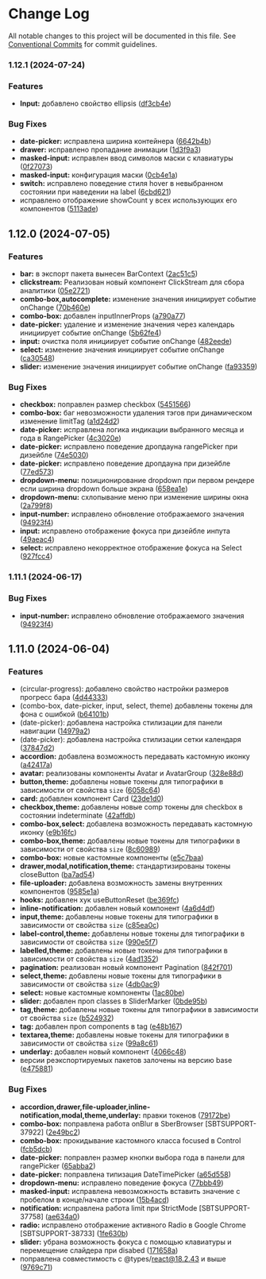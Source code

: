 # Change Log

All notable changes to this project will be documented in this file.
See [Conventional Commits](https://conventionalcommits.org) for commit guidelines.

### 1.12.1 (2024-07-24)


### Features

* **Input:** добавлено свойство ellipsis ([df3cb4e](#))


### Bug Fixes

* **date-picker:** исправлена ширина контейнера ([6642b4b](#))
* **drawer:** исправлено пропадание анимации ([1d3f9a3](#))
* **masked-input:** исправлен ввод символов маски с клавиатуры ([0f27073](#))
* **masked-input:** конфигурация маски ([0cb4e1a](#))
* **switch:** исправлено поведение стиля hover в невыбранном состоянии при наведении на label ([6cbd621](#))
* исправлено отображение showCount у всех использующих его компонентов ([5113ade](#))



## 1.12.0 (2024-07-05)


### Features

* **bar:** в экспорт пакета вынесен BarContext ([2ac51c5](#))
* **clickstream:** Реализован новый компонент ClickStream для сбора аналитики ([05e2721](#))
* **combo-box,autocomplete:** изменение значения инициирует событие onChange ([70b460e](#))
* **combo-box:** добавлен inputInnerProps ([a790a77](#))
* **date-picker:** удаление и изменение значения через календарь инициирует событие onChange ([5b62fe4](#))
* **input:** очистка поля инициирует событие onChange ([482eede](#))
* **select:** изменение значения инициирует событие onChange ([ca30548](#))
* **slider:** изменение значения инициирует событие onChange ([fa93359](#))


### Bug Fixes

* **checkbox:** поправлен размер checkbox ([5451566](#))
* **combo-box:** баг невозможности удаления тэгов при динамическом изменение limitTag ([a1d24d2](#))
* **date-picker:** исправлена логика индикации выбранного месяца и года в RangePicker ([4c3020e](#))
* **date-picker:** исправлено поведение дропдауна rangePicker при дизейбле ([74e5030](#))
* **date-picker:** исправлено поведение дропдауна при дизейбле ([77ed573](#))
* **dropdown-menu:** позиционирование dropdown при первом рендере если ширина dropdown больше экрана ([658ea1e](#))
* **dropdown-menu:** схлопывание меню при изменение ширины окна ([2a799f8](#))
* **input-number:** исправлено обновление отображаемого значения ([94923f4](#))
* **input:** исправлено отображение фокуса при дизейбле инпута ([49aeac4](#))
* **select:** исправлено некорректное отображение фокуса на Select ([927fcc4](#))



### 1.11.1 (2024-06-17)


### Bug Fixes

* **input-number:** исправлено обновление отображаемого значения ([94923f4](#))



## 1.11.0 (2024-06-04)


### Features

* (circular-progress): добавлено свойство настройки размеров прогресс бара ([4d44333](#))
* (combo-box, date-picker, input, select, theme) добавлены токены для фона с ошибкой ([b64101b](#))
* (date-picker): добавлена настройка стилизации для панели навигации ([14979a2](#))
* (date-picker): добавлена настройка стилизации сетки календаря ([37847d2](#))
* **accordion:** добавлена возможность передавать кастомную иконку ([a42417a](#))
* **avatar:** реализованы компоненты Avatar и AvatarGroup ([328e88d](#))
* **button,theme:** добавлены новые токены для типографики в зависимости от свойства `size` ([6058c64](#))
* **card:** добавлен компонент Card ([23de1d0](#))
* **checkbox,theme:** добавлены новые comp токены для checkbox в состоянии indeterminate ([42affdb](#))
* **combo-box,select:** добавлена возможность передавать кастомную иконку ([e9b16fc](#))
* **combo-box,theme:** добавлены новые токены для типографики в зависимости от свойства `size` ([8c60989](#))
* **combo-box:** новые кастомные компоненты ([e5c7baa](#))
* **drawer,modal,notification,theme:** стандартизированы токены closeButton ([ba7ad54](#))
* **file-uploader:** добавлена возможность замены внутренних компонентов ([9585e1a](#))
* **hooks:** добавлен хук useButtonReset ([be369fc](#))
* **inline-notification:** добавлен новый компонент ([4a6d4df](#))
* **input,theme:** добавлены новые токены для типографики в зависимости от свойства `size` ([c85ea0c](#))
* **label-control,theme:** добавлены новые токены для типографики в зависимости от свойства `size` ([990e5f7](#))
* **labelled,theme:** добавлены новые токены для типографики в зависимости от свойства `size` ([4ad1352](#))
* **pagination:** реализован новый компонент Pagination ([842f701](#))
* **select,theme:** добавлены новые токены для типографики в зависимости от свойства `size` ([4db0ac9](#))
* **select:** новые кастомные компоненты ([1ac80be](#))
* **slider:** добавлен проп classes в SliderMarker ([0bde95b](#))
* **tag,theme:** добавлены новые токены для типографики в зависимости от свойства `size` ([b524932](#))
* **tag:** добавлен проп components в tag ([e48b167](#))
* **textarea,theme:** добавлены новые токены для типографики в зависимости от свойства `size` ([99a8c61](#))
* **underlay:** добавлен новый компонент ([4066c48](#))
* версии реэкспортируемых пакетов залочены на версию base ([e475881](#))


### Bug Fixes

* **accordion,drawer,file-uploader,inline-notification,modal,theme,underlay:** правки токенов ([79172be](#))
* **combo-box:** поправлена работа onBlur в SberBrowser [SBTSUPPORT-37922] ([2e49bc2](#))
* **combo-box:** прокидывание кастомного класса focused в Control ([fcb5dcb](#))
* **date-picker:** поправлен размер кнопки выбора года в панели для rangePicker ([65abba2](#))
* **date-picker:** поправлена типизация DateTimePicker ([a65d558](#))
* **dropdown-menu:** исправлено поведение фокуса ([77bbb49](#))
* **masked-input:** исправлена невозможность вставить значение с пробелом в конце/начале строки ([15b4acd](#))
* **notification:** исправлена работа limit при StrictMode [SBTSUPPORT-37758] ([ae634a0](#))
* **radio:** исправлено отображение активного Radio в Google Chrome [SBTSUPPORT-38733] ([1fe630b](#))
* **slider:** убрана возможность фокуса с помощью клавиатуры и перемещение слайдера при disabed ([171658a](#))
* поправлена совместимость с @types/react@18.2.43 и выше ([9769c71](#))
